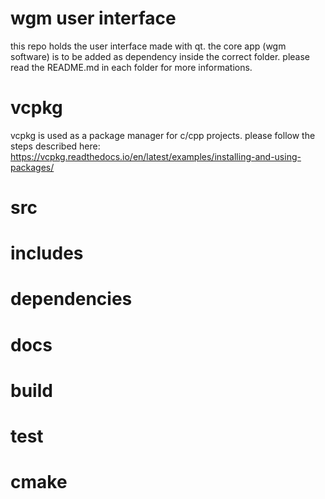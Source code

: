 # wgm user interface
this repo holds the user interface made with qt. 
the core app (wgm software) is to be added as dependency inside the correct folder. please read the README.md in each folder for more informations.


# vcpkg
vcpkg is used as a package manager for c/cpp projects.
please follow the steps described here:
https://vcpkg.readthedocs.io/en/latest/examples/installing-and-using-packages/
# src

# includes

# dependencies

# docs

# build

# test

# cmake
